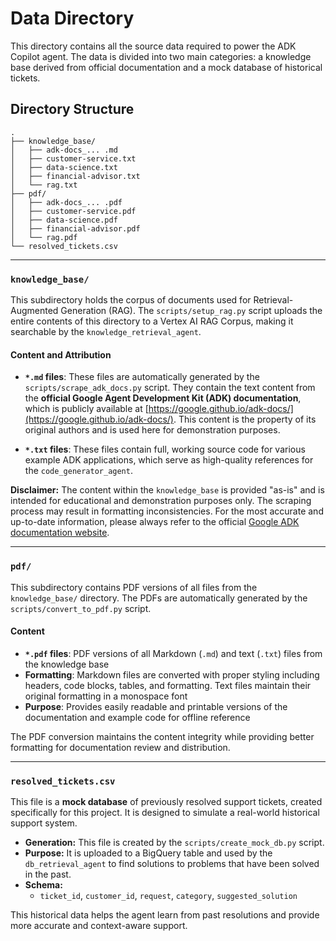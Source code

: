 # Data Directory

This directory contains all the source data required to power the ADK Copilot agent. The data is divided into two main categories: a knowledge base derived from official documentation and a mock database of historical tickets.

## Directory Structure

```
.
├── knowledge_base/
│   ├── adk-docs_... .md
│   ├── customer-service.txt
│   ├── data-science.txt
│   ├── financial-advisor.txt
│   └── rag.txt
├── pdf/
│   ├── adk-docs_... .pdf
│   ├── customer-service.pdf
│   ├── data-science.pdf
│   ├── financial-advisor.pdf
│   └── rag.pdf
└── resolved_tickets.csv
```

---

### `knowledge_base/`

This subdirectory holds the corpus of documents used for Retrieval-Augmented Generation (RAG). The `scripts/setup_rag.py` script uploads the entire contents of this directory to a Vertex AI RAG Corpus, making it searchable by the `knowledge_retrieval_agent`.

#### Content and Attribution

-   **`*.md` files**: These files are automatically generated by the `scripts/scrape_adk_docs.py` script. They contain the text content from the **official Google Agent Development Kit (ADK) documentation**, which is publicly available at [https://google.github.io/adk-docs/](https://google.github.io/adk-docs/). This content is the property of its original authors and is used here for demonstration purposes.

-   **`*.txt` files**: These files contain full, working source code for various example ADK applications, which serve as high-quality references for the `code_generator_agent`.

**Disclaimer:** The content within the `knowledge_base` is provided "as-is" and is intended for educational and demonstration purposes only. The scraping process may result in formatting inconsistencies. For the most accurate and up-to-date information, please always refer to the official [Google ADK documentation website](https://google.github.io/adk-docs/).

---

### `pdf/`

This subdirectory contains PDF versions of all files from the `knowledge_base/` directory. The PDFs are automatically generated by the `scripts/convert_to_pdf.py` script.

#### Content

-   **`*.pdf` files**: PDF versions of all Markdown (`.md`) and text (`.txt`) files from the knowledge base
-   **Formatting**: Markdown files are converted with proper styling including headers, code blocks, tables, and formatting. Text files maintain their original formatting in a monospace font
-   **Purpose**: Provides easily readable and printable versions of the documentation and example code for offline reference

The PDF conversion maintains the content integrity while providing better formatting for documentation review and distribution.

---

### `resolved_tickets.csv`

This file is a **mock database** of previously resolved support tickets, created specifically for this project. It is designed to simulate a real-world historical support system.

-   **Generation:** This file is created by the `scripts/create_mock_db.py` script.
-   **Purpose:** It is uploaded to a BigQuery table and used by the `db_retrieval_agent` to find solutions to problems that have been solved in the past.
-   **Schema:**
    -   `ticket_id`, `customer_id`, `request`, `category`, `suggested_solution`

This historical data helps the agent learn from past resolutions and provide more accurate and context-aware support.